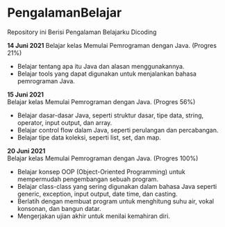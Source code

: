 # PengalamanBelajar

Repository ini Berisi Pengalaman Belajarku Dicoding

**14 Juni 2021**
Belajar kelas Memulai Pemrograman dengan Java. (Progres 21%)

   * Belajar tentang apa itu Java dan alasan menggunakannya.
   * Belajar tools yang dapat digunakan untuk menjalankan bahasa pemrograman Java.
    
**15 Juni 2021**  
Belajar kelas Memulai Pemrograman dengan Java. (Progres 56%)

   * Belajar dasar-dasar Java, seperti struktur dasar, tipe data, string, operator, input output, dan array.
   * Belajar control flow dalam Java, seperti perulangan dan percabangan.
   * Belajar tipe data koleksi, seperti list, set, dan map.

**20 Juni 2021**  
Belajar kelas Memulai Pemrograman dengan Java. (Progres 100%)

  * Belajar konsep OOP (Object-Oriented Programming) untuk mempermudah pengembangan sebuah program.
  * Belajar class-class yang sering digunakan dalam bahasa Java seperti generic, exception, input output, date time, dan casting. 
  * Berlatih dengan membuat program untuk menghitung suhu air, vokal konsonan, dan bangun datar. 
  * Mengerjakan ujian akhir untuk menilai kemahiran diri.


